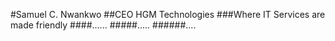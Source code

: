 #Samuel C. Nwankwo
##CEO HGM Technologies
###Where IT Services are made friendly
####......
#####.....
######....
